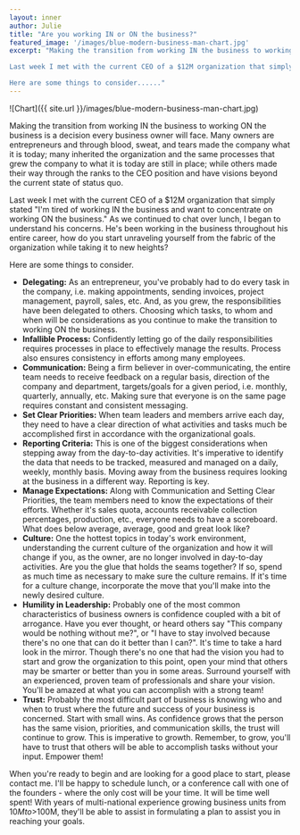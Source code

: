 ```yaml
---
layout: inner
author: Julie
title: "Are you working IN or ON the business?"
featured_image: '/images/blue-modern-business-man-chart.jpg'
excerpt: "Making the transition from working IN the business to working ON the business is a decision every business owner will face. Many owners are entrepreneurs and through blood, sweat, and tears made the company what it is today; many inherited the organization and the same processes that grew the company to what it is today are still in place; while others made their way through the ranks to the CEO position and have visions beyond the current state of status quo. 

Last week I met with the current CEO of a $12M organization that simply stated \"I'm tired of working IN the business and want to concentrate on working ON the business.\" As we continued to chat over lunch I began to understand his concerns. He's been working in the business throughout his entire career, how do you start unraveling yourself from the fabric of the organization while taking it to new heights? 

Here are some things to consider......"
---
```

![Chart]({{ site.url }}/images/blue-modern-business-man-chart.jpg)

Making the transition from working IN the business to working ON the business is a decision every business owner will face. Many owners are entrepreneurs and through blood, sweat, and tears made the company what it is today; many inherited the organization and the same processes that grew the company to what it is today are still in place; while others made their way through the ranks to the CEO position and have visions beyond the current state of status quo. 

Last week I met with the current CEO of a $12M organization that simply stated "I'm tired of working IN the business and want to concentrate on working ON the business." As we continued to chat over lunch, I began to understand his concerns. He's been working in the business throughout his entire career, how do you start unraveling yourself from the fabric of the organization while taking it to new heights? 

Here are some things to consider.

* __Delegating:__ As an entrepreneur, you've probably had to do every task in the company, i.e. making appointments, sending invoices, project management, payroll, sales, etc. And, as you grew, the responsibilities have been delegated to others. Choosing which tasks, to whom and when will be considerations as you continue to make the transition to working ON the business.
* __Infallible Process:__ Confidently letting go of the daily responsibilities requires processes in place to effectively manage the results. Process also ensures consistency in efforts among many employees.
* __Communication:__ Being a firm believer in over-communicating, the entire team needs to receive feedback on a regular basis, direction of the company and department, targets/goals for a given period, i.e. monthly, quarterly, annually, etc. Making sure that everyone is on the same page requires constant and consistent messaging.
* __Set Clear Priorities:__ When team leaders and members arrive each day, they need to have a clear direction of what activities and tasks much be accomplished first in accordance with the organizational goals.
* __Reporting Criteria:__ This is one of the biggest considerations when stepping away from the day-to-day activities. It's imperative to identify the data that needs to be tracked, measured and managed on a daily, weekly, monthly basis. Moving away from the business requires looking at the business in a different way. Reporting is key.
* __Manage Expectations:__ Along with Communication and Setting Clear Priorities, the team members need to know the expectations of their efforts. Whether it's sales quota, accounts receivable collection percentages, production, etc., everyone needs to have a scoreboard. What does below average, average, good and great look like?
* __Culture:__ One the hottest topics in today's work environment, understanding the current culture of the organization and how it will change if you, as the owner, are no longer involved in day-to-day activities. Are you the glue that holds the seams together? If so, spend as much time as necessary to make sure the culture remains. If it's time for a culture change, incorporate the move that you'll make into the newly desired culture.
* __Humility in Leadership:__ Probably one of the most common characteristics of business owners is confidence coupled with a bit of arrogance. Have you ever thought, or heard others say "This company would be nothing without me?", or "I have to stay involved because there's no one that can do it better than I can?". It's time to take a hard look in the mirror. Though there's no one that had the vision you had to start and grow the organization to this point, open your mind that others may be smarter or better than you in some areas. Surround yourself with an experienced, proven team of professionals and share your vision. You'll be amazed at what you can accomplish with a strong team!
* __Trust:__ Probably the most difficult part of business is knowing who and when to trust where the future and success of your business is concerned. Start with small wins. As confidence grows that the person has the same vision, priorities, and communication skills, the trust will continue to grow. This is imperative to growth. Remember, to grow, you'll have to trust that others will be able to accomplish tasks without your input. Empower them!

When you're ready to begin and are looking for a good place to start, please contact me. I'll be happy to schedule lunch, or a conference call with one of the founders - where the only cost will be your time. It will be time well spent!  With years of multi-national experience growing business units from $10M to >$100M, they'll be able to assist in formulating a plan to assist you in reaching your goals.